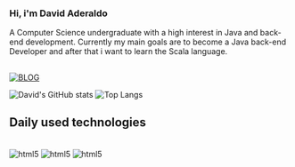 ### Hi, i'm David Aderaldo
A Computer Science undergraduate with a high interest in Java and back-end development. Currently my main goals are to
become a Java back-end Developer and after that i want to learn the Scala language.
##
[![BLOG](https://img.shields.io/badge/LinkedIn-0077B5?style=for-the-badge&logo=linkedin&logoColor=white)](https://www.linkedin.com/in/david-aderaldo/)

![David's GitHub stats](https://github-readme-stats.vercel.app/api?username=davidade300&show_icons=true&theme=radical) ![Top Langs](https://github-readme-stats.vercel.app/api/top-langs/?username=anuraghazra&layout=compact)



## Daily used technologies

<div style="display: inline-block"><br>
    <img align="center" alt="html5" 
    src="https://img.shields.io/badge/Java-ED8B00?style=for-the-badge&logo=openjdk&logoColor=white">
    <img align="center" alt="html5" 
    src="https://img.shields.io/badge/HTML-239120?style=for-the-badge&logo=html5&logoColor=white">
    <img align="center" alt="html5" 
    src="https://img.shields.io/badge/Python-14354C?style=for-the-badge&logo=python&logoColor=white">
</div>
